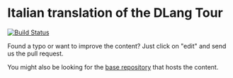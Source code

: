 Italian translation of the DLang Tour
====================================

[![Build Status](https://travis-ci.org/dlang-tour/italian.svg?branch=master)](https://travis-ci.org/dlang-tour/italian)

Found a typo or want to improve the content?
Just click on "edit" and send us the pull request.

You might also be looking for the [base repository](https://github.com/dlang-tour)
that hosts the content.

